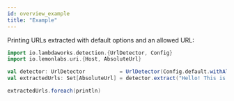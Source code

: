```yaml
---
id: overview_example
title: "Example"
---
```


Printing URLs extracted with default options and an allowed URL:

```scala
import io.lambdaworks.detection.{UrlDetector, Config}
import io.lemonlabs.uri.{Host, AbsoluteUrl}

val detector: UrlDetector           = UrlDetector(Config.default.withAllowed(Set(Host.parse("lambdaworks.io"))))
val extractedUrls: Set[AbsoluteUrl] = detector.extract("Hello! This is a URL - lambdaworks.io")

extractedUrls.foreach(println)
```